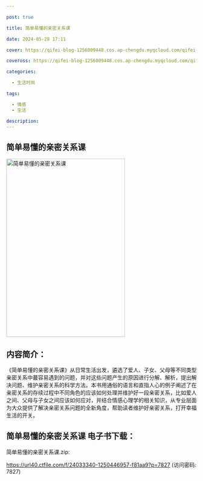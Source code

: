 ```yaml
---

post: true

title: 简单易懂的亲密关系课

date: 2024-05-28 17:11

cover: https://qifei-blog-1256009448.cos.ap-chengdu.myqcloud.com/qifei-blog/662845230ea9cb14030d538a.jpg

coveross: https://qifei-blog-1256009448.cos.ap-chengdu.myqcloud.com/qifei-blog/662845230ea9cb14030d538a.jpg

categories:

  - 生活时尚

tags:

  - 情感
  - 生活

description:
---
```


## 简单易懂的亲密关系课
<img alt="简单易懂的亲密关系课 " class="aligncenter loading" data-was-processed="true" decoding="async" fetchpriority="high" height="471" src="https://qifei-blog-1256009448.cos.ap-chengdu.myqcloud.com/qifei-blog/662845230ea9cb14030d538a.jpg " style="cursor: zoom-in;" width="314"/>

## 内容简介：

《简单易懂的亲密关系课》从日常生活出发，遴选了爱人、子女、父母等不同类型亲密关系中蕞容易遇到的问题，并对这些问题产生的原因进行分解、解析，提出解决问题、维护亲密关系的科学方法。本书用通俗的语言和直指人心的例子阐述了在亲密关系的存续过程中不同角色的应该如何处理并维护好一段亲密关系，比如爱人之间、父母与子女之间应该如何应对，并结合情感心理学的相关知识，从专业层面为大众提供了解决亲密关系问题的全新角度，帮助读者维护好亲密关系，打开幸福生活的开关。

## 简单易懂的亲密关系课 电子书下载：
简单易懂的亲密关系课.zip: 

https://url40.ctfile.com/f/24033340-1250446957-f81aa9?p=7827 (访问密码: 7827)

